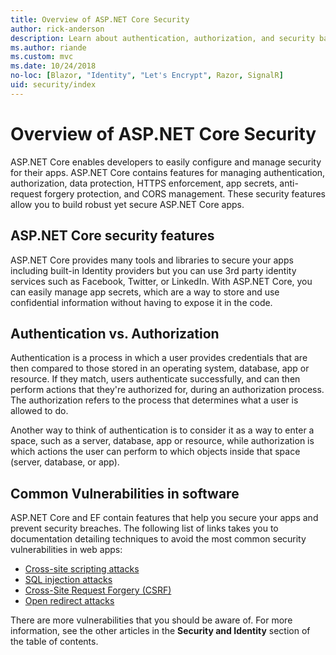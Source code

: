 ```yaml
---
title: Overview of ASP.NET Core Security
author: rick-anderson
description: Learn about authentication, authorization, and security basics in ASP.NET Core.
ms.author: riande
ms.custom: mvc
ms.date: 10/24/2018
no-loc: [Blazor, "Identity", "Let's Encrypt", Razor, SignalR]
uid: security/index
---
```

# Overview of ASP.NET Core Security

ASP.NET Core enables developers to easily configure and manage security for their apps. ASP.NET Core contains features for managing authentication, authorization, data protection, HTTPS enforcement, app secrets, anti-request forgery protection, and CORS management. These security features allow you to build robust yet secure ASP.NET Core apps.

## ASP.NET Core security features

ASP.NET Core provides many tools and libraries to secure your apps including built-in Identity providers but you can use 3rd party identity services such as Facebook, Twitter, or LinkedIn. With ASP.NET Core, you can easily manage app secrets, which are a way to store and use confidential information without having to expose it in the code.

## Authentication vs. Authorization

Authentication is a process in which a user provides credentials that are then compared to those stored in an operating system, database, app or resource. If they match, users authenticate successfully, and can then perform actions that they're authorized for, during an authorization process. The authorization refers to the process that determines what a user is allowed to do.

Another way to think of authentication is to consider it as a way to enter a space, such as a server, database, app or resource, while authorization is which actions the user can perform to which objects inside that space (server, database, or app).

## Common Vulnerabilities in software

ASP.NET Core and EF contain features that help you secure your apps and prevent security breaches. The following list of links takes you to documentation detailing techniques to avoid the most common security vulnerabilities in web apps:

* [Cross-site scripting attacks](xref:security/cross-site-scripting)
* [SQL injection attacks](/ef/core/querying/raw-sql)
* [Cross-Site Request Forgery (CSRF)](xref:security/anti-request-forgery)
* [Open redirect attacks](xref:security/preventing-open-redirects)

There are more vulnerabilities that you should be aware of. For more information, see the other articles in the **Security and Identity** section of the table of contents.
